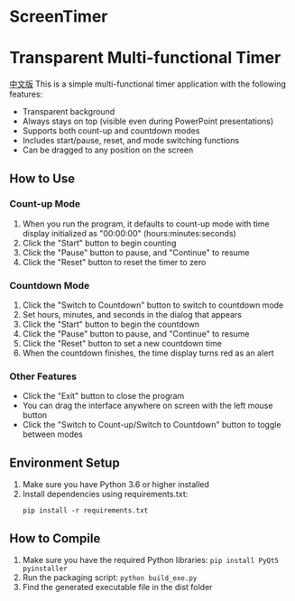# ScreenTimer

# Transparent Multi-functional Timer
[中文版](README.md)
This is a simple multi-functional timer application with the following features:

- Transparent background
- Always stays on top (visible even during PowerPoint presentations)
- Supports both count-up and countdown modes
- Includes start/pause, reset, and mode switching functions
- Can be dragged to any position on the screen

## How to Use

### Count-up Mode

1. When you run the program, it defaults to count-up mode with time display initialized as "00:00:00" (hours:minutes:seconds)
2. Click the "Start" button to begin counting
3. Click the "Pause" button to pause, and "Continue" to resume
4. Click the "Reset" button to reset the timer to zero

### Countdown Mode

1. Click the "Switch to Countdown" button to switch to countdown mode
2. Set hours, minutes, and seconds in the dialog that appears
3. Click the "Start" button to begin the countdown
4. Click the "Pause" button to pause, and "Continue" to resume
5. Click the "Reset" button to set a new countdown time
6. When the countdown finishes, the time display turns red as an alert

### Other Features

- Click the "Exit" button to close the program
- You can drag the interface anywhere on screen with the left mouse button
- Click the "Switch to Count-up/Switch to Countdown" button to toggle between modes

## Environment Setup

1. Make sure you have Python 3.6 or higher installed
2. Install dependencies using requirements.txt:
   ```
   pip install -r requirements.txt
   ```

## How to Compile

1. Make sure you have the required Python libraries: `pip install PyQt5 pyinstaller`
2. Run the packaging script: `python build_exe.py`
3. Find the generated executable file in the dist folder

